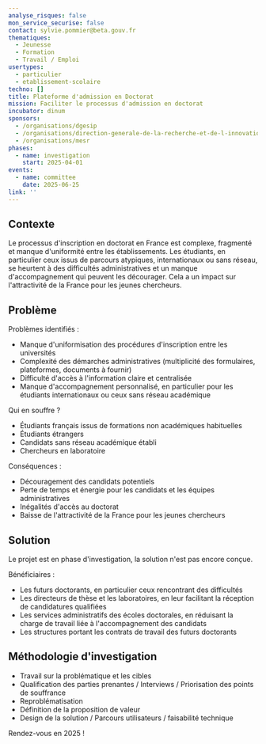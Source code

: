 ```yaml
---
analyse_risques: false
mon_service_securise: false
contact: sylvie.pommier@beta.gouv.fr
thematiques:
  - Jeunesse
  - Formation
  - Travail / Emploi
usertypes:
  - particulier
  - etablissement-scolaire
techno: []
title: Plateforme d'admission en Doctorat
mission: Faciliter le processus d'admission en doctorat
incubator: dinum
sponsors:
  - /organisations/dgesip
  - /organisations/direction-generale-de-la-recherche-et-de-l-innovation
  - /organisations/mesr
phases:
  - name: investigation
    start: 2025-04-01
events:
  - name: committee
    date: 2025-06-25
link: ''
---
```

## Contexte

Le processus d'inscription en doctorat en France est complexe, fragmenté et manque d'uniformité entre les établissements. 
Les étudiants, en particulier ceux issus de parcours atypiques, internationaux ou sans réseau, se heurtent à des difficultés administratives et un manque d'accompagnement qui peuvent les décourager. 
Cela a un impact sur l'attractivité de la France pour les jeunes chercheurs.

## Problème

Problèmes identifiés :
- Manque d'uniformisation des procédures d'inscription entre les universités
- Complexité des démarches administratives (multiplicité des formulaires, plateformes, documents à fournir)
- Difficulté d'accès à l'information claire et centralisée
- Manque d'accompagnement personnalisé, en particulier pour les étudiants internationaux ou ceux sans réseau académique

Qui en souffre ?
- Étudiants français issus de formations non académiques habituelles
- Étudiants étrangers
- Candidats sans réseau académique établi
- Chercheurs en laboratoire

Conséquences :
- Découragement des candidats potentiels
- Perte de temps et énergie pour les candidats et les équipes administratives
- Inégalités d'accès au doctorat
- Baisse de l'attractivité de la France pour les jeunes chercheurs

## Solution

Le projet est en phase d'investigation, la solution n'est pas encore conçue.

Bénéficiaires :
- Les futurs doctorants, en particulier ceux rencontrant des difficultés
- Les directeurs de thèse et les laboratoires, en leur facilitant la réception de candidatures qualifiées
- Les services administratifs des écoles doctorales, en réduisant la charge de travail liée à l'accompagnement des candidats 
- Les structures portant les contrats de travail des futurs doctorants

## Méthodologie d'investigation
- Travail sur la problématique et les cibles
- Qualification des parties prenantes / Interviews / Priorisation des points de souffrance
- Reproblématisation
- Définition de la proposition de valeur
- Design de la solution / Parcours utilisateurs / faisabilité technique

Rendez-vous en 2025 ! 
